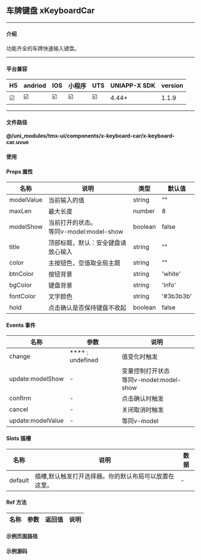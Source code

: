 
## 车牌键盘 xKeyboardCar

***

#### 介绍

功能齐全的车牌快速输入键盘。

***

#### 平台兼容

| H5 | andriod | IOS | 小程序 | UTS | UNIAPP-X SDK | version |
| --- | --- | --- | --- | --- | --- | --- |
| ☑ | ☑️ | ☑️ | ☑️ | ☑️ | 4.44+ | 1.1.9 |

***

#### 文件路径

**@/uni_modules/tmx-ui/components/x-keyboard-car/x-keyboard-car.uvue**

#### 使用

<x-keyboard-car></x-keyboard-car>

#### Props 属性

| 名称 | 说明 | 类型 | 默认值 |
| ------ | ---- | ---- | ---- |
| modelValue | 当前输入的值 | string | "" |
| maxLen | 最大长度 | number | 8 |
| modelShow | 当前打开的状态。<br>等同v-model:model-show | boolean | false |
| title | 顶部标题，默认：安全键盘请放心输入 | string | "" |
| color | 主按钮色，空值取全局主题 | string | "" |
| btnColor | 按钮背景 | string | 'white' |
| bgColor | 键盘背景 | string | 'info' |
| fontColor | 文字颜色 | string | '#3b3b3b' |
| hold | 点击确认是否保持键盘不收起 | boolean | false |



#### Events 事件

| 名称 | 参数 | 说明 |
| ------ | ---- | ---- |
| change | **** : undefined | 值变化时触发 |
| update:modelShow | - | 变量控制打开状态<br>等同v-model:model-show |
| confirm | - | 点击确认时触发 |
| cancel | - | 关闭取消时触发 |
| update:modelValue | - | 等同v-model |


#### Slots 插槽

| 名称 | 说明 | 数据 |
| ------ | ---- | ---- |
| default | 插槽,默认触发打开选择器。你的默认布局可以放置在这里。 | - |


#### Ref 方法

| 名称 | 参数 | 返回值 | 说明 |
| ------ | ---- | ---- | ---- |


#### 示例页面路径



#### 示例源码


		
